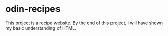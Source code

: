 # odin-recipes
This project is a recipe website. By the end of this project, I will have shown my basic understanding of HTML.
